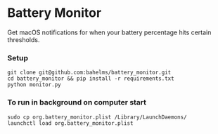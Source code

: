 # Battery Monitor
Get macOS notifications for when your battery percentage hits certain thresholds.

### Setup

    git clone git@github.com:bahelms/battery_monitor.git
    cd battery_monitor && pip install -r requirements.txt
    python monitor.py
    
### To run in background on computer start

    sudo cp org.battery_monitor.plist /Library/LaunchDaemons/
    launchctl load org.battery_monitor.plist
